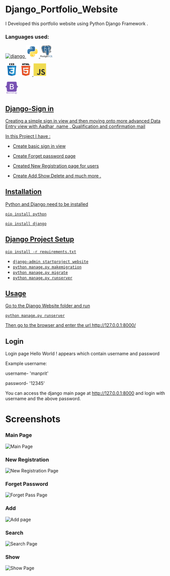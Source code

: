 # Django_Portfolio_Website
I Developed this portfolio website using Python Django Framework .		

<h3 align="left">Languages used:</h3>

<p align="left"> 
<a href="https://www.djangoproject.com/" target="_blank" rel="noreferrer">
<img src="https://cdn.worldvectorlogo.com/logos/django.svg" alt="django" width="40" height="40"/> </a> 
<a href="https://git-scm.com/" target="_blank" rel="noreferrer"> 
<a href="https://www.python.org" target="_blank" rel="noreferrer"> 
<img src="https://raw.githubusercontent.com/devicons/devicon/master/icons/python/python-original.svg" alt="python" width="40" height="40"/> </a>
<a href="https://www.postgresql.org" target="_blank" rel="noreferrer"> 
<img src="https://raw.githubusercontent.com/devicons/devicon/master/icons/postgresql/postgresql-original-wordmark.svg" alt="postgresql" width="40" height="40"/> </a> 

<img src="https://raw.githubusercontent.com/devicons/devicon/master/icons/css3/css3-original-wordmark.svg" alt="css3" width="40" height="40"/> </a> 
<a href="https://www.w3.org/html/" target="_blank" rel="noreferrer"> 
<img src="https://raw.githubusercontent.com/devicons/devicon/master/icons/html5/html5-original-wordmark.svg" alt="html5" width="40" height="40"/> </a> 
<a href="https://developer.mozilla.org/en-US/docs/Web/JavaScript" target="_blank" rel="noreferrer"> 
<img src="https://raw.githubusercontent.com/devicons/devicon/master/icons/javascript/javascript-original.svg" alt="javascript" width="40" height="40"/> 
<p align="left"> 
<a href="https://getbootstrap.com" target="_blank" rel="noreferrer"> 
<img src="https://raw.githubusercontent.com/devicons/devicon/master/icons/bootstrap/bootstrap-plain-wordmark.svg" alt="bootstrap" width="40" height="40"/> </a> 
<a href="https://www.w3schools.com/css/" target="_blank" rel="noreferrer"> 

## Django-Sign in
Creating a simple sign in view and then moving onto more advanced Data Entry view with Aadhar ,name , Qualification and confirmation mail

In this Project I have :

- Create basic sign in view

- Create Forget password page 

- Created New Registration page for users 

- Create Add,Show,Delete and much more .  

## Installation
Python and Django need to be installed
```
pip install python
```

```linux
pip install django
```
## Django Project Setup
```
pip install -r requirements.txt
```
- `django-admin startproject website`
- `python manage.py makemigration`
- `python manage.py migrate`
- `python manage.py runserver`
## Usage
Go to the Django Website folder and run 

```
python manage.py runserver
```
Then go to the browser and enter the url http://127.0.0.1:8000/    

## Login
Login page Hello World ! appears  which contain username and password

Example username:

username- 'manprit' 

password- '12345'

You can access the django main page at http://127.0.0.1:8000 and login with username and the above password.

# Screenshots
### Main Page

![Main Page](https://user-images.githubusercontent.com/83352826/157864816-f5f02d89-2b96-4a4b-85d1-f4243376a1fd.PNG)
### New Registration

![New Registration Page](https://user-images.githubusercontent.com/83352826/157864885-c1883eca-ef5f-433c-a421-d19a0e7da061.PNG)
### Forget Password 
![Forget Pass Page](https://user-images.githubusercontent.com/83352826/157864973-332c33c9-5fd0-4398-9165-76362d8a1869.PNG)

### Add
![Add page](https://user-images.githubusercontent.com/83352826/157865052-93855236-70ab-4f0c-83f7-90dcb20c99ba.PNG)
### Search
![Search Page](https://user-images.githubusercontent.com/83352826/157865099-b07a57ae-29a6-45cb-9cbe-e55ab1d296ae.PNG)

### Show
![Show Page](https://user-images.githubusercontent.com/83352826/157865146-347b8812-c507-4a33-9ad8-920c0e5e7dbd.PNG)
